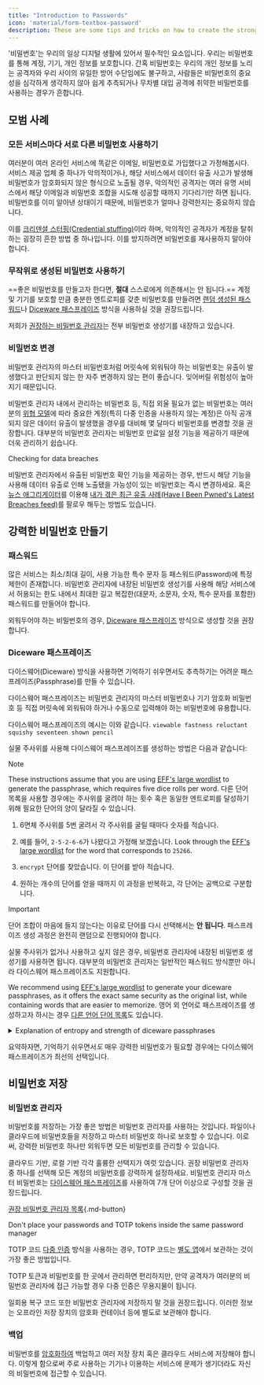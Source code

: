 ```yaml
---
title: "Introduction to Passwords"
icon: 'material/form-textbox-password'
description: These are some tips and tricks on how to create the strongest passwords and keep your accounts secure.
---
```


'비밀번호'는 우리의 일상 디지털 생활에 있어서 필수적인 요소입니다. 우리는 비밀번호를 통해 계정, 기기, 개인 정보를 보호합니다. 간혹 비밀번호는 우리의 개인 정보를 노리는 공격자와 우리 사이의 유일한 방어 수단임에도 불구하고, 사람들은 비밀번호의 중요성을 심각하게 생각하지 않아 쉽게 추측되거나 무차별 대입 공격에 취약한 비밀번호를 사용하는 경우가 흔합니다.

## 모범 사례

### 모든 서비스마다 서로 다른 비밀번호 사용하기

여러분이 여러 온라인 서비스에 똑같은 이메일, 비밀번호로 가입했다고 가정해봅시다. 서비스 제공 업체 중 하나가 악의적이거나, 해당 서비스에서 데이터 유출 사고가 발생해 비밀번호가 암호화되지 않은 형식으로 노출될 경우, 악의적인 공격자는 여러 유명 서비스에서 해당 이메일과 비밀번호 조합을 시도해 성공할 때까지 기다리기만 하면 됩니다. 비밀번호를 이미 알아낸 상태이기 때문에, 비밀번호가 얼마나 강력한지는 중요하지 않습니다.

이를 [크리덴셜 스터핑(Credential stuffing)](https://en.wikipedia.org/wiki/Credential_stuffing)이라 하며, 악의적인 공격자가 계정을 탈취하는 굉장히 흔한 방법 중 하나입니다. 이를 방지하려면 비밀번호를 재사용하지 말아야 합니다.

### 무작위로 생성된 비밀번호 사용하기

==좋은 비밀번호를 만들고자 한다면, **절대** 스스로에게 의존해서는 안 됩니다.== 계정 및 기기를 보호할 만큼 충분한 엔트로피를 갖춘 비밀번호를 만들려면 [랜덤 생성된 패스워드](#passwords)나 [Diceware 패스프레이즈](#diceware-passphrases) 방식을 사용하실 것을 권장드립니다.

저희가 [권장하는 비밀번호 관리자](../passwords.md)는 전부 비밀번호 생성기를 내장하고 있습니다.

### 비밀번호 변경

비밀번호 관리자의 마스터 비밀번호처럼 머릿속에 외워둬야 하는 비밀번호는 유출이 발생했다고 판단되지 않는 한 자주 변경하지 않는 편이 좋습니다. 잊어버릴 위험성이 높아지기 때문입니다.

비밀번호 관리자 내에서 관리하는 비밀번호 등, 직접 외울 필요가 없는 비밀번호는 여러분의 [위협 모델](threat-modeling.md)에 따라 중요한 계정(특히 다중 인증을 사용하지 않는 계정)은 아직 공개되지 않은 데이터 유출이 발생했을 경우를 대비해 몇 달마다 비밀번호를 변경할 것을 권장합니다. 대부분의 비밀번호 관리자는 비밀번호 만료일 설정 기능을 제공하기 때문에 더욱 관리하기 쉽습니다.

<div class="admonition tip" markdown>
<p class="admonition-title">Checking for data breaches</p>

비밀번호 관리자에서 유출된 비밀번호 확인 기능을 제공하는 경우, 반드시 해당 기능을 사용해 데이터 유출로 인해 노출됐을 가능성이 있는 비밀번호는 즉시 변경하세요. 혹은 [뉴스 애그리게이터](../news-aggregators.md)를 이용해 [내가 겪은 최근 유출 사례(Have I Been Pwned's Latest Breaches feed)](https://feeds.feedburner.com/HaveIBeenPwnedLatestBreaches)를 팔로우 해두는 방법도 있습니다.

</div>

## 강력한 비밀번호 만들기

### 패스워드

많은 서비스는 최소/최대 길이, 사용 가능한 특수 문자 등 패스워드(Password)에 특정 제한이 존재합니다. 비밀번호 관리자에 내장된 비밀번호 생성기를 사용해 해당 서비스에서 허용되는 한도 내에서 최대한 길고 복잡한(대문자, 소문자, 숫자, 특수 문자를 포함한) 패스워드를 만들어야 합니다.

외워두어야 하는 비밀번호의 경우, [Diceware 패스프레이즈](#diceware-passphrases) 방식으로 생성할 것을 권장합니다.

### Diceware 패스프레이즈

다이스웨어(Diceware) 방식을 사용하면 기억하기 쉬우면서도 추측하기는 어려운 패스프레이즈(Passphrase)를 만들 수 있습니다.

다이스웨어 패스프레이즈는 비밀번호 관리자의 마스터 비밀번호나 기기 암호화 비밀번호 등 직접 머릿속에 외워둬야 하거나 수동으로 입력해야 하는 비밀번호에 유용합니다.

다이스웨어 패스프레이즈의 예시는 이와 같습니다. `viewable fastness reluctant squishy seventeen shown pencil`

실물 주사위를 사용해 다이스웨어 패스프레이즈를 생성하는 방법은 다음과 같습니다:

<div class="admonition Note" markdown>
<p class="admonition-title">Note</p>

These instructions assume that you are using [EFF's large wordlist](https://eff.org/files/2016/07/18/eff_large_wordlist.txt) to generate the passphrase, which requires five dice rolls per word. 다른 단어 목록을 사용할 경우에는 주사위를 굴려야 하는 횟수 혹은 동일한 엔트로피를 달성하기 위해 필요한 단어의 양이 달라질 수 있습니다.

</div>

1. 6면체 주사위를 5번 굴려서 각 주사위를 굴릴 때마다 숫자를 적습니다.

2. 예를 들어, `2-5-2-6-6`가 나왔다고 가정해 보겠습니다. Look through the [EFF's large wordlist](https://eff.org/files/2016/07/18/eff_large_wordlist.txt) for the word that corresponds to `25266`.

3. `encrypt` 단어를 찾았습니다. 이 단어를 받아 적습니다.

4. 원하는 개수의 단어를 얻을 때까지 이 과정을 반복하고, 각 단어는 공백으로 구분합니다.

<div class="admonition warning" markdown>
<p class="admonition-title">Important</p>

단어 조합이 마음에 들지 않는다는 이유로 단어를 다시 선택해서는 **안 됩니다**. 패스프레이즈 생성 과정은 완전히 랜덤으로 진행되어야 합니다.

</div>

실물 주사위가 없거나 사용하고 싶지 않은 경우, 비밀번호 관리자에 내장된 비밀번호 생성기를 사용하면 됩니다. 대부분의 비밀번호 관리자는 일반적인 패스워드 방식뿐만 아니라 다이스웨어 패스프레이즈도 지원합니다.

We recommend using [EFF's large wordlist](https://eff.org/files/2016/07/18/eff_large_wordlist.txt) to generate your diceware passphrases, as it offers the exact same security as the original list, while containing words that are easier to memorize. 영어 외 언어로 패스프레이즈를 생성하고자 하시는 경우 [다른 언어 단어 목록](https://theworld.com/~reinhold/diceware.html#Diceware%20in%20Other%20Languages|outline)도 있습니다.

<details class="note" markdown>
<summary>Explanation of entropy and strength of diceware passphrases</summary>

To demonstrate how strong diceware passphrases are, we'll use the aforementioned seven word passphrase (`viewable fastness reluctant squishy seventeen shown pencil`) and [EFF's large wordlist](https://eff.org/files/2016/07/18/eff_large_wordlist.txt) as an example.

One metric to determine the strength of a diceware passphrase is how much entropy it has. The entropy per word in a diceware passphrase is calculated as <math> <mrow> <msub> <mtext>log</mtext> <mn>2</mn> </msub> <mo form="prefix" stretchy="false">(</mo> <mtext>WordsInList</mtext> <mo form="postfix" stretchy="false">)</mo> </mrow> </math> and the overall entropy of the passphrase is calculated as: <math> <mrow> <msub> <mtext>log</mtext> <mn>2</mn> </msub> <mo form="prefix" stretchy="false">(</mo> <msup> <mtext>WordsInList</mtext> <mtext>WordsInPhrase</mtext> </msup> <mo form="postfix" stretchy="false">)</mo> </mrow> </math>

Therefore, each word in the aforementioned list results in ~12.9 bits of entropy (<math> <mrow> <msub> <mtext>log</mtext> <mn>2</mn> </msub> <mo form="prefix" stretchy="false">(</mo> <mn>7776</mn> <mo form="postfix" stretchy="false">)</mo> </mrow> </math>), and a seven word passphrase derived from it has ~90.47 bits of entropy (<math> <mrow> <msub> <mtext>log</mtext> <mn>2</mn> </msub> <mo form="prefix" stretchy="false">(</mo> <msup> <mn>7776</mn> <mn>7</mn> </msup> <mo form="postfix" stretchy="false">)</mo> </mrow> </math>).

The [EFF's large wordlist](https://eff.org/files/2016/07/18/eff_large_wordlist.txt) contains 7776 unique words. To calculate the amount of possible passphrases, all we have to do is <math> <msup> <mtext>WordsInList</mtext> <mtext>WordsInPhrase</mtext> </msup> </math>, or in our case, <math><msup><mn>7776</mn><mn>7</mn></msup></math>.

Let's put all of this in perspective: A seven word passphrase using [EFF's large wordlist](https://eff.org/files/2016/07/18/eff_large_wordlist.txt) is one of ~1,719,070,799,748,422,500,000,000,000 possible passphrases.

평균적으로, 누군가의 패스프레이즈를 알아맞히려면 가능한 모든 조합의 50%를 시도해야만 합니다. 이 점을 고려하여 계산해보면 공격자가 만약 초당 1,000,000,000,000번 시도한다고 가정해도 여러분의 패스프레이즈를 알아맞히는 데에는 27,255,689년이 걸립니다. 심지어 이는 다음 조건을 충족하는 경우의 이야기입니다:

- 여러분이 다이스웨어 방식을 사용했다는 점을 공격자가 알고 있습니다.
- 여러분이 어떤 단어 목록을 활용했는지를 공격자가 알고 있습니다.
- 여러분의 패스프레이즈 단어 개수를 공격자가 알고 있습니다.

</details>

요약하자면, 기억하기 쉬우면서*도* 매우 강력한 비밀번호가 필요할 경우에는 다이스웨어 패스프레이즈가 최선의 선택입니다.

## 비밀번호 저장

### 비밀번호 관리자

비밀번호를 저장하는 가장 좋은 방법은 비밀번호 관리자를 사용하는 것입니다. 파일이나 클라우드에 비밀번호들을 저장하고 마스터 비밀번호 하나로 보호할 수 있습니다. 이로써, 강력한 비밀번호 하나만 외워두면 모든 비밀번호를 관리할 수 있습니다.

클라우드 기반, 로컬 기반 각각 훌륭한 선택지가 여럿 있습니다. 권장 비밀번호 관리자 중 하나를 선택해 모든 계정의 비밀번호를 강력하게 설정하세요. 비밀번호 관리자 마스터 비밀번호는 [다이스웨어 패스프레이즈](#diceware-passphrases)를 사용하여 7개 단어 이상으로 구성할 것을 권장드립니다.

[권장 비밀번호 관리자 목록](../passwords.md ""){.md-button}

<div class="admonition warning" markdown>
<p class="admonition-title">Don't place your passwords and TOTP tokens inside the same password manager</p>

TOTP 코드 [다중 인증](../multi-factor-authentication.md) 방식을 사용하는 경우, TOTP 코드는 [별도 앱](../multi-factor-authentication.md#authenticator-apps)에서 보관하는 것이 가장 좋은 방법입니다.

TOTP 토큰과 비밀번호를 한 곳에서 관리하면 편리하지만, 만약 공격자가 여러분의 비밀번호 관리자에 접근 가능할 경우 다중 인증은 무용지물이 됩니다.

일회용 복구 코드 또한 비밀번호 관리자에 저장하지 말 것을 권장드립니다. 이러한 정보는 오프라인 저장 장치의 암호화 컨테이너 등에 별도로 보관해야 합니다.

</div>

### 백업

비밀번호를 [암호화하여](../encryption.md) 백업하고 여러 저장 장치 혹은 클라우드 서비스에 저장해야 합니다. 이렇게 함으로써 주로 사용하는 기기나 이용하는 서비스에 문제가 생기더라도 자신의 비밀번호에 접근할 수 있습니다.
